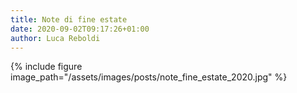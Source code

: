 ```yaml
---
title: Note di fine estate
date: 2020-09-02T09:17:26+01:00
author: Luca Reboldi
---
```


{% include figure image_path="/assets/images/posts/note_fine_estate_2020.jpg" %}
